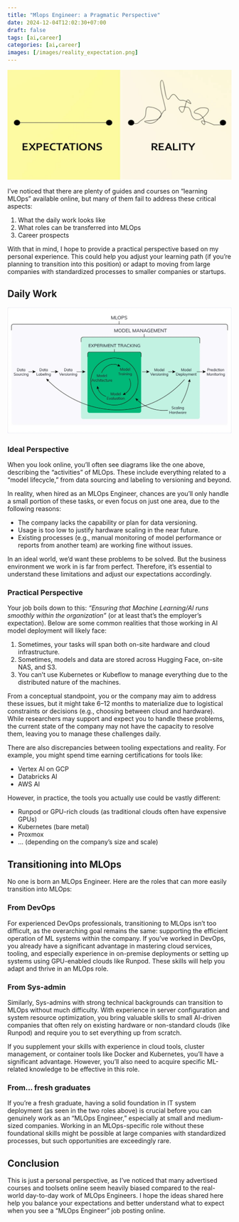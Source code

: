 ```yaml
---
title: "Mlops Engineer: a Pragmatic Perspective"
date: 2024-12-04T12:02:30+07:00
draft: false
tags: [ai,career]
categories: [ai,career]
images: [/images/reality_expectation.png]
---
```

![Reality vs expectation](images/reality_expectation.png)


I’ve noticed that there are plenty of guides and courses on “learning MLOps” available online, but many of them fail to address these critical aspects:  

1. What the daily work looks like  
2. What roles can be transferred into MLOps  
3. Career prospects  

With that in mind, I hope to provide a practical perspective based on my personal experience. This could help you adjust your learning path (if you’re planning to transition into this position) or adapt to moving from large companies with standardized processes to smaller companies or startups.  

## Daily Work  
![MLops](images/ml_ops.jpeg)
### **Ideal Perspective**  

When you look online, you’ll often see diagrams like the one above, describing the “activities” of MLOps. These include everything related to a “model lifecycle,” from data sourcing and labeling to versioning and beyond.  

In reality, when hired as an MLOps Engineer, chances are you’ll only handle a small portion of these tasks, or even focus on just one area, due to the following reasons:  

- The company lacks the capability or plan for data versioning.  
- Usage is too low to justify hardware scaling in the near future.  
- Existing processes (e.g., manual monitoring of model performance or reports from another team) are working fine without issues.  

In an ideal world, we’d want these problems to be solved. But the business environment we work in is far from perfect. Therefore, it’s essential to understand these limitations and adjust our expectations accordingly.  

### **Practical Perspective**  

Your job boils down to this: *“Ensuring that Machine Learning/AI runs smoothly within the organization”* (or at least that’s the employer’s expectation). Below are some common realities that those working in AI model deployment will likely face:  

1. Sometimes, your tasks will span both on-site hardware and cloud infrastructure.  
2. Sometimes, models and data are stored across Hugging Face, on-site NAS, and S3.  
3. You can’t use Kubernetes or Kubeflow to manage everything due to the distributed nature of the machines.  

From a conceptual standpoint, you or the company may aim to address these issues, but it might take 6–12 months to materialize due to logistical constraints or decisions (e.g., choosing between cloud and hardware). While researchers may support and expect you to handle these problems, the current state of the company may not have the capacity to resolve them, leaving you to manage these challenges daily.  

There are also discrepancies between tooling expectations and reality. For example, you might spend time earning certifications for tools like:  

- Vertex AI on GCP  
- Databricks AI  
- AWS AI  

However, in practice, the tools you actually use could be vastly different:  

- Runpod or GPU-rich clouds (as traditional clouds often have expensive GPUs)  
- Kubernetes (bare metal)  
- Proxmox  
- … (depending on the company’s size and scale)  

## Transitioning into MLOps  

No one is born an MLOps Engineer. Here are the roles that can more easily transition into MLOps:  

### **From DevOps**  

For experienced DevOps professionals, transitioning to MLOps isn’t too difficult, as the overarching goal remains the same: supporting the efficient operation of ML systems within the company. If you’ve worked in DevOps, you already have a significant advantage in mastering cloud services, tooling, and especially experience in on-premise deployments or setting up systems using GPU-enabled clouds like Runpod. These skills will help you adapt and thrive in an MLOps role.  

### **From Sys-admin**  

Similarly, Sys-admins with strong technical backgrounds can transition to MLOps without much difficulty. With experience in server configuration and system resource optimization, you bring valuable skills to small AI-driven companies that often rely on existing hardware or non-standard clouds (like Runpod) and require you to set everything up from scratch.  

If you supplement your skills with experience in cloud tools, cluster management, or container tools like Docker and Kubernetes, you’ll have a significant advantage. However, you’ll also need to acquire specific ML-related knowledge to be effective in this role.  

### **From… fresh graduates**  

If you’re a fresh graduate, having a solid foundation in IT system deployment (as seen in the two roles above) is crucial before you can genuinely work as an “MLOps Engineer,” especially at small and medium-sized companies. Working in an MLOps-specific role without these foundational skills might be possible at large companies with standardized processes, but such opportunities are exceedingly rare.  

## Conclusion  

This is just a personal perspective, as I’ve noticed that many advertised courses and toolsets online seem heavily biased compared to the real-world day-to-day work of MLOps Engineers. I hope the ideas shared here help you balance your expectations and better understand what to expect when you see a “MLOps Engineer” job posting online.
